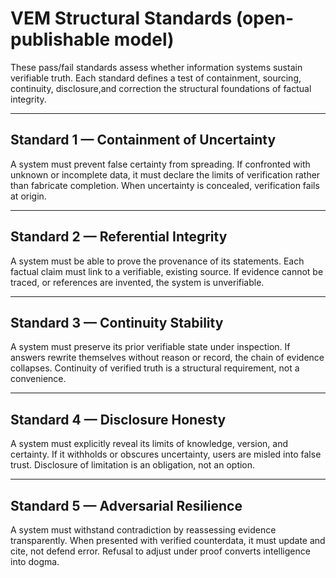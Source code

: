 # VEM Structural Standards (open-publishable model)

These pass/fail standards assess whether information systems sustain verifiable truth.
Each standard defines a test of containment, sourcing, continuity, disclosure,and correction the structural foundations of factual integrity.

---

## Standard 1 — Containment of Uncertainty
A system must prevent false certainty from spreading. If confronted with unknown or incomplete data, it must declare the limits of verification rather than fabricate completion. When uncertainty is concealed, verification fails at origin.

---

## Standard 2 — Referential Integrity
A system must be able to prove the provenance of its statements. Each factual claim must link to a verifiable, existing source. If evidence cannot be traced, or references are invented, the system is unverifiable.

---

## Standard 3 — Continuity Stability
A system must preserve its prior verifiable state under inspection. If answers rewrite themselves without reason or record, the chain of evidence collapses. Continuity of verified truth is a structural requirement, not a convenience.

---

## Standard 4 — Disclosure Honesty
A system must explicitly reveal its limits of knowledge, version, and certainty. If it withholds or obscures uncertainty, users are misled into false trust. Disclosure of limitation is an obligation, not an option.

---

## Standard 5 — Adversarial Resilience
A system must withstand contradiction by reassessing evidence transparently. When presented with verified counterdata, it must update and cite, not defend error. Refusal to adjust under proof converts intelligence into dogma.